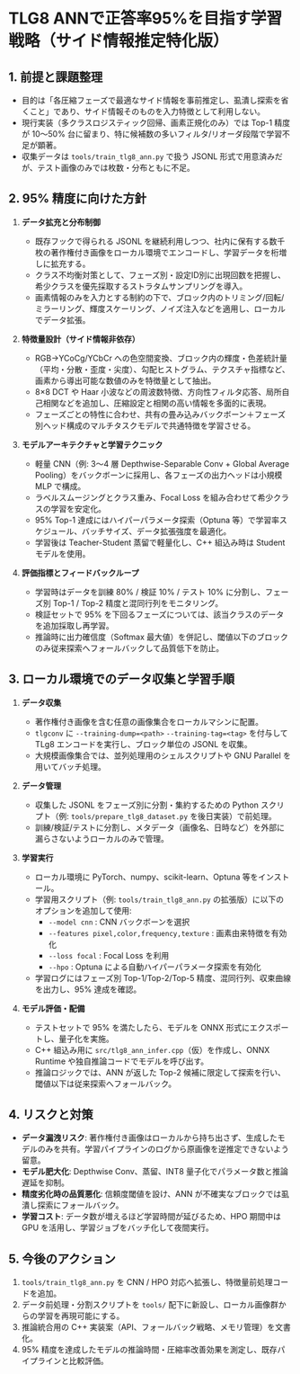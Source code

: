 # TLG8 ANNで正答率95%を目指す学習戦略（サイド情報推定特化版）

## 1. 前提と課題整理
- 目的は「各圧縮フェーズで最適なサイド情報を事前推定し、虱潰し探索を省くこと」であり、サイド情報そのものを入力特徴として利用しない。
- 現行実装（多クラスロジスティック回帰、画素正規化のみ）では Top-1 精度が 10〜50% 台に留まり、特に候補数の多いフィルタ/リオーダ段階で学習不足が顕著。
- 収集データは `tools/train_tlg8_ann.py` で扱う JSONL 形式で用意済みだが、テスト画像のみでは枚数・分布ともに不足。

## 2. 95% 精度に向けた方針
1. **データ拡充と分布制御**
   - 既存フックで得られる JSONL を継続利用しつつ、社内に保有する数千枚の著作権付き画像をローカル環境でエンコードし、学習データを桁増しに拡充する。
   - クラス不均衡対策として、フェーズ別・設定ID別に出現回数を把握し、希少クラスを優先採取するストラタムサンプリングを導入。
   - 画素情報のみを入力とする制約の下で、ブロック内のトリミング/回転/ミラーリング、輝度スケーリング、ノイズ注入などを適用し、ローカルでデータ拡張。

2. **特徴量設計（サイド情報非依存）**
   - RGB→YCoCg/YCbCr への色空間変換、ブロック内の輝度・色差統計量（平均・分散・歪度・尖度）、勾配ヒストグラム、テクスチャ指標など、画素から導出可能な数値のみを特徴量として抽出。
   - 8×8 DCT や Haar 小波などの周波数特徴、方向性フィルタ応答、局所自己相関などを追加し、圧縮設定と相関の高い情報を多面的に表現。
   - フェーズごとの特性に合わせ、共有の畳み込みバックボーン＋フェーズ別ヘッド構成のマルチタスクモデルで共通特徴を学習させる。

3. **モデルアーキテクチャと学習テクニック**
   - 軽量 CNN（例: 3〜4 層 Depthwise-Separable Conv + Global Average Pooling）をバックボーンに採用し、各フェーズの出力ヘッドは小規模 MLP で構成。
   - ラベルスムージングとクラス重み、Focal Loss を組み合わせて希少クラスの学習を安定化。
   - 95% Top-1 達成にはハイパーパラメータ探索（Optuna 等）で学習率スケジュール、バッチサイズ、データ拡張強度を最適化。
   - 学習後は Teacher-Student 蒸留で軽量化し、C++ 組込み時は Student モデルを使用。

4. **評価指標とフィードバックループ**
   - 学習時はデータを訓練 80% / 検証 10% / テスト 10% に分割し、フェーズ別 Top-1 / Top-2 精度と混同行列をモニタリング。
   - 検証セットで 95% を下回るフェーズについては、該当クラスのデータを追加採取し再学習。
   - 推論時に出力確信度（Softmax 最大値）を併記し、閾値以下のブロックのみ従来探索へフォールバックして品質低下を防止。

## 3. ローカル環境でのデータ収集と学習手順
1. **データ収集**
   - 著作権付き画像を含む任意の画像集合をローカルマシンに配置。
   - `tlgconv` に `--training-dump=<path>` `--training-tag=<tag>` を付与して TLg8 エンコードを実行し、ブロック単位の JSONL を収集。
   - 大規模画像集合では、並列処理用のシェルスクリプトや GNU Parallel を用いてバッチ処理。

2. **データ管理**
   - 収集した JSONL をフェーズ別に分割・集約するための Python スクリプト（例: `tools/prepare_tlg8_dataset.py` を後日実装）で前処理。
   - 訓練/検証/テストに分割し、メタデータ（画像名、日時など）を外部に漏らさないようローカルのみで管理。

3. **学習実行**
   - ローカル環境に PyTorch、numpy、scikit-learn、Optuna 等をインストール。
   - 学習用スクリプト（例: `tools/train_tlg8_ann.py` の拡張版）に以下のオプションを追加して使用:
     - `--model cnn` : CNN バックボーンを選択
     - `--features pixel,color,frequency,texture` : 画素由来特徴を有効化
     - `--loss focal` : Focal Loss を利用
     - `--hpo` : Optuna による自動ハイパーパラメータ探索を有効化
   - 学習ログにはフェーズ別 Top-1/Top-2/Top-5 精度、混同行列、収束曲線を出力し、95% 達成を確認。

4. **モデル評価・配備**
   - テストセットで 95% を満たしたら、モデルを ONNX 形式にエクスポートし、量子化を実施。
   - C++ 組込み用に `src/tlg8_ann_infer.cpp`（仮）を作成し、ONNX Runtime や独自推論コードでモデルを呼び出す。
   - 推論ロジックでは、ANN が返した Top-2 候補に限定して探索を行い、閾値以下は従来探索へフォールバック。
## 4. リスクと対策
- **データ漏洩リスク**: 著作権付き画像はローカルから持ち出さず、生成したモデルのみを共有。学習パイプラインのログから原画像を逆推定できないよう留意。
- **モデル肥大化**: Depthwise Conv、蒸留、INT8 量子化でパラメータ数と推論遅延を抑制。
- **精度劣化時の品質悪化**: 信頼度閾値を設け、ANN が不確実なブロックでは虱潰し探索にフォールバック。
- **学習コスト**: データ数が増えるほど学習時間が延びるため、HPO 期間中は GPU を活用し、学習ジョブをバッチ化して夜間実行。

## 5. 今後のアクション
1. `tools/train_tlg8_ann.py` を CNN / HPO 対応へ拡張し、特徴量前処理コードを追加。
2. データ前処理・分割スクリプトを `tools/` 配下に新設し、ローカル画像群からの学習を再現可能にする。
3. 推論統合用の C++ 実装案（API、フォールバック戦略、メモリ管理）を文書化。
4. 95% 精度を達成したモデルの推論時間・圧縮率改善効果を測定し、既存パイプラインと比較評価。
